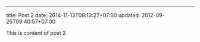---
title: Post 2
date: 2014-11-13T08:13:27+07:00
updated: 2012-09-25T09:40:57+07:00

This is content of post 2